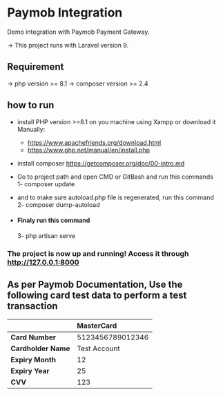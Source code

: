 # Paymob Integration
Demo integration with Paymob Payment Gateway.

-> This project runs with Laravel version 9.

## Requirement
-> php version >= 8.1
-> composer version >= 2.4

## how to run

- install PHP version >=8.1 on you machine using Xampp or download it Manually:
    - https://www.apachefriends.org/download.html
    - https://www.php.net/manual/en/install.php

- install composer https://getcomposer.org/doc/00-intro.md
- Go to project path and open CMD or GitBash and run this commands <br/>        1- composer update

- and to make sure autoload.php file is regenerated, run this command <br/>     2- composer dump-autoload 
- #### Finaly run this command 
    3- php artisan serve

### The project is now up and running! Access it through http://127.0.0.1:8000

## As per Paymob Documentation, Use the following card test data to perform a test transaction
<table><thead><tr><th style="text-align:left"></th><th style="text-align:left">MasterCard</th></tr></thead><tbody><tr><td style="text-align:left"><strong>Card Number</strong> </td><td style="text-align:left">5123456789012346</td></tr><tr><td style="text-align:left"><strong>Cardholder Name</strong> </td><td style="text-align:left">Test Account</td></tr><tr><td style="text-align:left"><strong>Expiry Month</strong> </td><td style="text-align:left">12</td></tr><tr><td style="text-align:left"><strong>Expiry Year</strong> </td><td style="text-align:left">25</td></tr><tr><td style="text-align:left"><strong>CVV</strong> </td><td style="text-align:left">123</td></tr></tbody></table>
